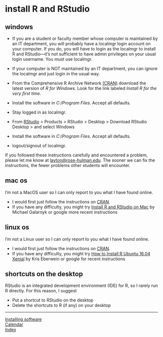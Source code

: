 
# install R and RStudio

## windows

  - If you are a student or faculty member whose computer is maintained
    by an IT department, you will probably have a localmgr login account
    on your computer. If you do, you will have to login as the localmgr
    to install R and RStudio—it’s not sufficient to have admin
    privileges on your usual login username. You must use localmgr.

  - If your computer is NOT maintained by an IT department, you can
    ignore the localmgr and just login in the usual way.

  - From the Comprehensive R Archive Network
    [(CRAN)](http://cran.us.r-project.org/) download the latest version
    of *R for Windows*. Look for the link labeled *Install R for the
    very first time*.

  - Install the software in *C:/Program Files*. Accept all defaults.

  - Stay logged in as localmgr.

  - From [RStudio](http://www.rstudio.com/) \> Products \> RStudio \>
    Desktop \> Download RStudio Desktop \> and select Windows

  - Install the software in *C:/Program Files*. Accept all defaults.

  - logout/signout of localmgr.

If you followed these instructions carefully and encountered a problem,
please let me know at <layton@rose-hulman.edu>. The sooner we can fix
the instructions, the fewer problems other students will encounter.

## mac os

I’m not a MacOS user so I can only report to you what I have found
online.

  - I would first just follow the instructions on
    [CRAN](https://cran.r-project.org/).
  - If you have any difficulty, you might try [Install R and RStudio on
    Mac](https://medium.com/@GalarnykMichael/install-r-and-rstudio-on-mac-e911606ce4f4)
    by Michael Galarnyk or google more recent instructions

## linux os

I’m not a Linux user so I can only report to you what I have found
online.

  - I would first just follow the instructions on
    [CRAN](https://cran.r-project.org/).
  - If you have any difficulty, you might try [How to Install R
    Ubuntu 16.04
    Xenial](http://www.datascienceriot.com//r/install-ubuntu16/) by Kris
    Eberwein or google for recent instructions

## shortcuts on the desktop

RStudio is an integrated development environment (IDE) for R, so I
rarely run R directly. For this reason, I suggest

  - Put a shortcut to RStudio on the desktop  
  - Delete the shortcuts to R (if any) on your desktop

-----

[Installing software](cm501_software-start.md)  
[Calendar](../README.md#calendar)  
[Index](../README.md#index)
